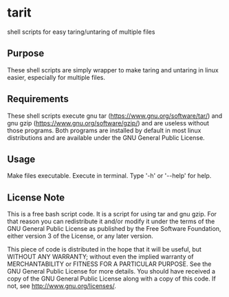 # tarit
shell scripts for easy taring/untaring of multiple files

Purpose
--------
These shell scripts are simply wrapper to make taring and untaring in linux easier, especially for multiple files.

Requirements
------------
These shell scripts execute gnu tar (https://www.gnu.org/software/tar/) and gnu gzip (https://www.gnu.org/software/gzip/) and are useless without those programs. Both programs are installed by default in most linux distributions and are available under the GNU General Public License.

Usage
------
Make files executable. Execute in terminal. Type '-h' or '--help' for help.

License Note
------------
This is a free bash script code. It is a script for using tar and gnu gzip. For that reason you can redistribute it and/or modify it under the terms of the GNU General Public License as published by the Free Software Foundation, either version 3 of the License, or any later version.

This piece of code is distributed in the hope that it will be useful, but WITHOUT ANY WARRANTY; without even the implied warranty of MERCHANTABILITY or FITNESS FOR A PARTICULAR PURPOSE. See the GNU General Public License for more details. You should have received a copy of the GNU General Public License along with a copy of this code.  If not, see <http://www.gnu.org/licenses/>.
